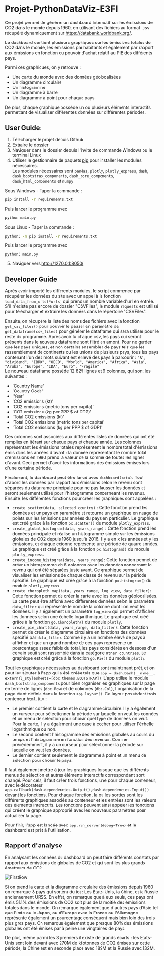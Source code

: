 # Projet-PythonDataViz-E3FI

 Ce projet permet de générer un dashboard interactif sur les émissions de CO2 dans le monde depuis 1960,
 en utilisant des fichiers au format .csv récupéré dynamiquement sur https://databank.worldbank.org/.  

 Le dashboard contient plusieurs graphiques sur les émissions totales de CO2 dans
 le monde, les émissions par habitants et également par rapport aux émissions
 en fonction du pouvoir d'achat relatif au PIB des différents pays.  
 
 Parmi ces graphiques, on y retrouve : 
 - Une carte du monde avec des données géolocalisées
 - Un diagramme circulaire
 - Un histogramme
 - Un diagramme à barre 
 - Un diagramme à point pour chaque pays  
 
 De plus, chaque graphique possède un ou plusieurs éléments interactifs permettant de visualiser différentes données sur différentes périodes.
 
## User Guide:

1. Télécharger le projet depuis Github
2. Extraire le dossier
3. Naviguer dans le dossier depuis l'invite de commande Windows ou le terminal Linux
4. Utiliser le gestionnaire de paquets [pip](https://pip.pypa.io/en/stable/) pour installer les modules nécessaires.  
   Les modules nécessaires sont `pandas`, `plotly`, `plotly_express`, `dash`,
`dash_bootstrap_components`, `dash_core_components`, `dash_html_components`
et `numpy`

Sous Windows - Taper la commande : 
```bash
pip install -r requirements.txt
```
Puis lancer le programme avec 
```bash
python main.py
```

Sous Linux - Taper la commande : 
```bash
python3 -m pip install -r requirements.txt
```
Puis lancer le programme avec 
```bash
python3 main.py
```
5. Naviguer vers http://127.0.0.1:8050/

## Developer Guide

Après avoir importé les différents modules, le script commence par récupérer les données du site avec 
un appel à la fonction `load_data_from_urls(*urls)` qui prend un nombre variable d'url en entrée. S'il n'existe
pas encore de dossier "CSVFiles", le module `requests` est utilisé pour télécharger et extraire les données dans le
répertoire "CSVFiles".  
  
Ensuite, on récupère la liste des noms des fichiers avec la fonction `get_csv_files()` pour pouvoir le passer en paramètre de
`get_dataframe(csv_files)` pour générer le dataframe qui sera utiliser pour le reste du programme. Après avoir lu chaque csv,
les pays qui seront présents dans le nouveau dataframe sont filtré en amont. Pour ne garder que les pays uniques, et non certains ensembles
de pays tels que les rassemblement de continents ou les unions de plusieurs pays, tous les pays contenant l'un des mots suivant est enlevé des
pays à parcourir : `"&", "dividend", "IBRD", "OECD", "World", "America", "Africa", "Asia", "Aruba",
                    "Europe", "IDA", "Euro", "Fragile"`  
Le nouveau dataframe possède 12 825 lignes et 9 colonnes, qui sont les suivantes :
- 'Country Name'
- 'Country Code'
- 'Year'
- 'CO2 emissions (kt)'
- 'CO2 emissions (metric tons per capita)'
- 'CO2 emissions (kg per PPP $ of GDP)'
- 'Total CO2 emissions (kt)'
- 'Total CO2 emissions (metric tons per capita)'
- 'Total CO2 emissions (kg per PPP $ of GDP)'
  
Ces colonnes sont associées aux différentes listes de données qui ont été remplies en itérant sur chaque pays et chaque année.
Les colonnes représentant les émissions totales représentent le nombre total d'émissions émis dans les années d'avant : la donnée représentant
le nombre total d'émissions en 1980 prend la valeur de la somme de toutes les lignes d'avant.
Ceci permet d'avoir les informations des émissions émises lors d'une certaine période.  

Finalement, le dashboard peut être lancé avec `dashboard(data)`. Tout d'abord les données par rapport aux émissions selon le revenu sont séparées 
du dataframe principale pour ne pas fausser les données et seront seulement utilisé pour l'histogramme concerneant les revenus.
Ensuite, les différentes fonctions pour créer les graphiques sont appelées :
* `create_scatter(data, selected_country)` : Cette fonction prend les données et un pays en paramètre et retourne un graphique en nuage de points
sur les émissions par années du pays en particulier. Le graphique est créé grâce à la fonction `px.scatter()` du module `plotly_express`.
* `create_global_histogram(data, years_range)` : Cette fonction prend les données principale et réalise un histogramme simple sur 
les émissions globales de CO2 depuis 1960 jusqu'à 2016. Il y a en x les années et y les émissions, et chaque colonne représente une période 
de quatre années. Le graphique est créé grâce à la fonction `px.histogram()` du module `plotly_express`.
* `create_income_histogram(data, years_range)`: Cette fonction permet de créer un histogramme de 5 colonnes avec les données concernant le revenu
qui ont été séparées juste avant. Ce graphique permet de visualiser les émissions de chaque classe de revenu sur la période spécifié. Le graphique est créé grâce à la fonction `px.histogram()` du module `plotly_express`.
* `create_choropleth_map(data, years_range, log_view, data_filter)`: Cette fonction permet de créer la carte avec les données géolocalisées. 
La carte peut être affiché avec différentes données selon le paramètre `data_filter` qui représente le nom de la colonne dont l'on veut les données.
Il y a également un paramètre `log_view` qui permet d'afficher les données selon une échelle logarithmique. Le graphique est créé grâce à 
la fonction `go.Choropleth()` du module `plotly`.
* `create_pie_chart(data, years_range, data_filter)`: Cette fonction permet de créer le diagramme circulaire en fonctions des données 
spécifié par `data_filter`. Comme il y a un nombre élevé de pays à afficher et que un grand nombre de ces pays représente un pourcentage 
assez faible du total, les pays considérés en dessous d'un certain seuil sont rassemblé dans la catégorie `Other countries`. 
Le graphique est créé grâce à la fonction `go.Pie()` du module `plotly`.  

Tout les graphiques nécessaires au dashboard sont maintenant prêt, et on peut les ajouter à l'app qui a été créée tels que `app = dash.Dash(__name__, external_stylesheets=[dbc.themes.BOOTSTRAP])`. L'app utilise le module `dash_bootstrap_components` pour bien organiser les graphiques sur la page en terme de lignes (`dbc.Row`) et de colonnes (`dbc.Col`), l'organisation de la page étant définie dans la fonction `app.layout()`. Ce layout possèdent trois conteneur `html.Div` : 
- Le premier contient la carte et le diagramme circulaire. Il y a également un curseur pour sélectionner la période sur laquelle on veut les données et un menu de sélection pour choisir quel type de données on veut. Pour la carte, il y a également une case à cocher pour utiliser l'échelle logarithmique ou non.
- Le second contient l'histogramme des émissions globales au cours du temps et l'histogramme en fonction des revenus. Comme précédemment, il y a un curseur pour sélectionner la période sur laquelle on veut les données.
- Le dernier contient seulement le diagramme à point et un menu de sélection pour choisir le pays.  

Il faut également mettre à jour les graphiques lorsque que les différents menus de sélection et autres éléments interactifs correspondant sont changé. Pour cela, il faut créer trois fonctions, une pour chaque conteneur, avec le décorateur `app.callback(dash.dependencies.Output(),dash.dependencies.Input())` devant les fonctions. Pour chaque fonction, la ou les sorties sont les différents graphiques associés au conteneur et les entrées sont les valeurs des éléments interactifs. Les fonctions peuvent ainsi appeler les fonctions qui créent le graphique approprié avec les nouveaux paramètres pour actualiser la page.  

Pour finir, l'app est lancée avec `app.run_server(debug=True)` et le dashboard est prêt à l'utilisation.

## Rapport d'analyse

En analysant les données du dashboard on peut faire différents constats par rapport aux émissions de globales de CO2 et qui sont les plus grands émetteurs de CO2.  

![FirstRow](https://user-images.githubusercontent.com/50491971/104844887-ee573080-58d2-11eb-883b-aaa11a6d9314.PNG)

Si on prend la carte et la diagramme circulaire des émissions depuis 1960 on remarque 3 pays qui sortent du lot : Les Etats-Unis, la Chine, et la Russie anciennement URSS. En effet, on remarque que à eux seuls, ces pays ont émis 51.1% des émissions de CO2 soit plus de la moitié des émissions totales dans le monde.
On remarque également que d'autres pays d'Asie tel que l'Inde ou le Japon, ou d'Europe avec la France ou l'Allemagne réprésente également un pourcentage conséquent mais bien loin des trois plus gros pays. On remarque également que presque 80% des émissions globales ont été émises par à peine une vingtaines de pays.

De plus, même parmi les 3 premiers il existe de grands écarts : les Etats-Unis sont loin devant avec 270M de kilotonnes de CO2 émises sur cette période, la Chine est en seconde place avec 189M et la Russie avec 132M.

